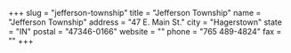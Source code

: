 +++
slug = "jefferson-township"
title = "Jefferson Township"
name = "Jefferson Township"
address = "47 E. Main St."
city = "Hagerstown"
state = "IN"
postal = "47346-0166"
website = ""
phone = "765 489-4824"
fax = ""
+++

